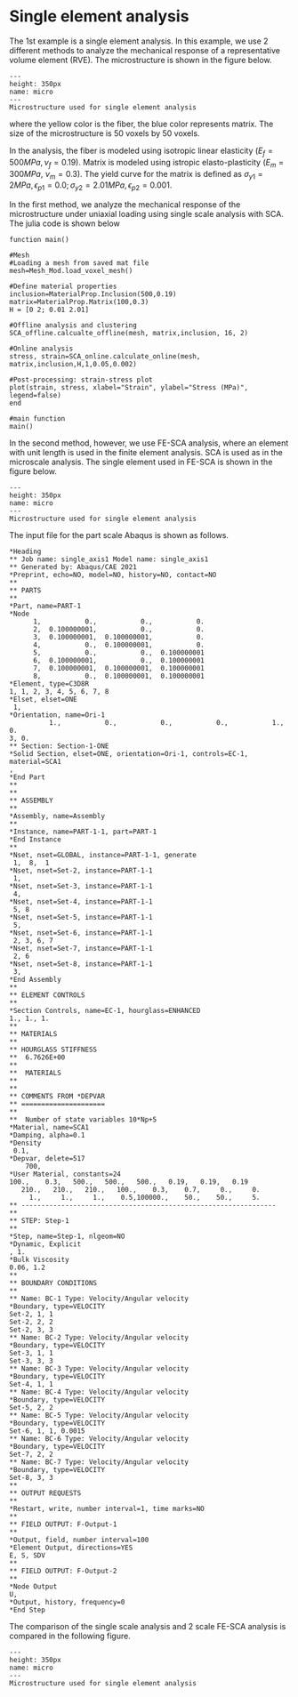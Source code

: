 # Single element analysis
The 1st example is a single element analysis. In this example, we use 2 different methods to analyze the mechanical response of a representative volume element (RVE). The microstructure is shown in the figure below.

```{figure} ../Figs/microstructure.png
---
height: 350px
name: micro
---
Microstructure used for single element analysis
```

where the yellow color is the fiber, the blue color represents matrix. The size of the microstructure is 50 voxels by 50 voxels.

In the analysis, the fiber is modeled using isotropic linear elasticity ($E_f = 500 MPa, \nu_f = 0.19$). Matrix is modeled using istropic elasto-plasticity ($E_m = 300 MPa$, $\nu_m = 0.3$). The yield curve for the matrix is defined as $\sigma_{y1} = 2MPa, \epsilon_{p1} = 0.0; \sigma_{y2} = 2.01 MPa, \epsilon_{p2} = 0.001$.


In the first method, we analyze the mechanical response of the microstructure under uniaxial loading using single scale analysis with SCA. The julia code is shown below

```none
function main()

#Mesh 
#Loading a mesh from saved mat file
mesh=Mesh_Mod.load_voxel_mesh()

#Define material properties
inclusion=MaterialProp.Inclusion(500,0.19)
matrix=MaterialProp.Matrix(100,0.3)
H = [0 2; 0.01 2.01]

#Offline analysis and clustering
SCA_offline.calcualte_offline(mesh, matrix,inclusion, 16, 2)

#Online analysis
stress, strain=SCA_online.calculate_online(mesh, matrix,inclusion,H,1,0.05,0.002)

#Post-processing: strain-stress plot
plot(strain, stress, xlabel="Strain", ylabel="Stress (MPa)", legend=false)
end

#main function
main()
```


In the second method, however, we use FE-SCA analysis, where an element with unit length is used in the finite element analysis. SCA is used as in the microscale analysis. The single element used in FE-SCA is shown in the figure below.


```{figure} ../Figs/Abaqus.png
---
height: 350px
name: micro
---
Microstructure used for single element analysis
```

The input file for the part scale Abaqus is shown as follows.


```none
*Heading
** Job name: single_axis1 Model name: single_axis1
** Generated by: Abaqus/CAE 2021
*Preprint, echo=NO, model=NO, history=NO, contact=NO
**
** PARTS
**
*Part, name=PART-1
*Node
      1,           0.,           0.,           0.
      2,  0.100000001,           0.,           0.
      3,  0.100000001,  0.100000001,           0.
      4,           0.,  0.100000001,           0.
      5,           0.,           0.,  0.100000001
      6,  0.100000001,           0.,  0.100000001
      7,  0.100000001,  0.100000001,  0.100000001
      8,           0.,  0.100000001,  0.100000001
*Element, type=C3D8R
1, 1, 2, 3, 4, 5, 6, 7, 8
*Elset, elset=ONE
 1,
*Orientation, name=Ori-1
          1.,           0.,           0.,           0.,           1.,           0.
3, 0.
** Section: Section-1-ONE
*Solid Section, elset=ONE, orientation=Ori-1, controls=EC-1, material=SCA1
,
*End Part
**  
**
** ASSEMBLY
**
*Assembly, name=Assembly
**  
*Instance, name=PART-1-1, part=PART-1
*End Instance
**  
*Nset, nset=GLOBAL, instance=PART-1-1, generate
 1,  8,  1
*Nset, nset=Set-2, instance=PART-1-1
 1,
*Nset, nset=Set-3, instance=PART-1-1
 4,
*Nset, nset=Set-4, instance=PART-1-1
 5, 8
*Nset, nset=Set-5, instance=PART-1-1
 5,
*Nset, nset=Set-6, instance=PART-1-1
 2, 3, 6, 7
*Nset, nset=Set-7, instance=PART-1-1
 2, 6
*Nset, nset=Set-8, instance=PART-1-1
 3,
*End Assembly
** 
** ELEMENT CONTROLS
** 
*Section Controls, name=EC-1, hourglass=ENHANCED
1., 1., 1.
** 
** MATERIALS
** 
** HOURGLASS STIFFNESS
**  6.7626E+00
** 
**  MATERIALS
** 
** 
** COMMENTS FROM *DEPVAR
** =====================
** 
**  Number of state variables 10*Np+5
*Material, name=SCA1
*Damping, alpha=0.1
*Density
 0.1,
*Depvar, delete=517
    700,
*User Material, constants=24
100.,    0.3,   500.,   500.,   500.,   0.19,   0.19,   0.19
   210.,   210.,   210.,   100.,    0.3,    0.7,     0.,     0.
     1.,     1.,     1.,    0.5,100000.,    50.,    50.,     5.
** ----------------------------------------------------------------
** 
** STEP: Step-1
** 
*Step, name=Step-1, nlgeom=NO
*Dynamic, Explicit
, 1.
*Bulk Viscosity
0.06, 1.2
** 
** BOUNDARY CONDITIONS
** 
** Name: BC-1 Type: Velocity/Angular velocity
*Boundary, type=VELOCITY
Set-2, 1, 1
Set-2, 2, 2
Set-2, 3, 3
** Name: BC-2 Type: Velocity/Angular velocity
*Boundary, type=VELOCITY
Set-3, 1, 1
Set-3, 3, 3
** Name: BC-3 Type: Velocity/Angular velocity
*Boundary, type=VELOCITY
Set-4, 1, 1
** Name: BC-4 Type: Velocity/Angular velocity
*Boundary, type=VELOCITY
Set-5, 2, 2
** Name: BC-5 Type: Velocity/Angular velocity
*Boundary, type=VELOCITY
Set-6, 1, 1, 0.0015
** Name: BC-6 Type: Velocity/Angular velocity
*Boundary, type=VELOCITY
Set-7, 2, 2
** Name: BC-7 Type: Velocity/Angular velocity
*Boundary, type=VELOCITY
Set-8, 3, 3
** 
** OUTPUT REQUESTS
** 
*Restart, write, number interval=1, time marks=NO
** 
** FIELD OUTPUT: F-Output-1
** 
*Output, field, number interval=100
*Element Output, directions=YES
E, S, SDV
** 
** FIELD OUTPUT: F-Output-2
** 
*Node Output
U, 
*Output, history, frequency=0
*End Step
```

The comparison of the single scale analysis and 2 scale FE-SCA analysis is compared in the following figure.

```{figure} ../Figs/uni_tension.png
---
height: 350px
name: micro
---
Microstructure used for single element analysis
```